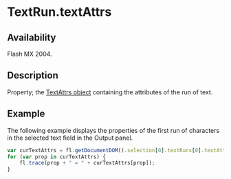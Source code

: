 # TextRun.textAttrs

## Availability

Flash MX 2004.

## Description

Property; the [TextAttrs object](../TextAttrs_object/TextAttrs_summary.md) containing the attributes of the run of text.

## Example

The following example displays the properties of the first run of characters in the selected text field in the Output panel.

```javascript
var curTextAttrs = fl.getDocumentDOM().selection[0].textRuns[0].textAttrs;
for (var prop in curTextAttrs) {
    fl.trace(prop + " = " + curTextAttrs[prop]);
}
```
